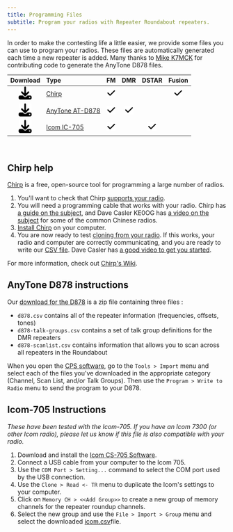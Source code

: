 ```yaml
---
title: Programming Files
subtitle: Program your radios with Repeater Roundabout repeaters.
---
```


In order to make the contesting life a little easier, we provide some files you can use to program your radios. These files are automatically generated each time a new repeater is added. Many thanks to [Mike K7MCK](https://www.qrz.com/db/k7mck) for contributing code to generate the AnyTone D878 files.

| Download | Type | FM | DMR | DSTAR | Fusion |
|:--------:|:-----|:--:|:---:|:-----:|:------:|
| <a href="assets/programming_files/rr_frequencies.csv" download><img src="assets/images/download-solid.svg" height="30px" /></a> | [Chirp](https://chirp.danplanet.com/projects/chirp/wiki/Home) | <img src="assets/images/check-solid.svg" height="20px" /> | | | <img src="assets/images/check-solid.svg" height="20px" /> |
| <a href="assets/programming_files/d878.zip" download><img src="assets/images/download-solid.svg" height="30px" /></a> | [AnyTone AT-D878](https://support.bridgecomsystems.com/anytone-878-v2-model-cps-firmware-downloads) | <img src="assets/images/check-solid.svg" height="20px" /> | <img src="assets/images/check-solid.svg" height="20px" /> | | |
| <a href="assets/programming_files/icom.csv" download><img src="assets/images/download-solid.svg" height="30px" /></a> | [Icom IC-705](https://www.icomjapan.com/support/firmware_driver/3067/) | <img src="assets/images/check-solid.svg" height="20px" /> | | <img src="assets/images/check-solid.svg" height="20px" /> | |

<br />


## Chirp help

[Chirp](https://chirp.danplanet.com/projects/chirp/wiki/Home) is a free, open-source tool for
programming a large number of radios.

1. You'll want to check that Chirp [supports your
   radio](https://chirp.danplanet.com/projects/chirp/wiki/Supported_Radios). 
2. You will need a programming cable that works with your radio. Chirp has [a
   guide on the
   subject](https://chirp.danplanet.com/projects/chirp/wiki/CableGuide), and
   Dave Casler KE0OG has [a video on the
   subject](https://www.youtube.com/watch?v=nzkFVtyttKM) for some of the common
   Chinese radios.
3. [Install Chirp](https://chirp.danplanet.com/projects/chirp/wiki/Download) on your computer.
4. You are now ready to test [cloning from your
   radio](https://chirp.danplanet.com/projects/chirp/wiki/Beginners_Guide). If
   this works, your radio and computer are correctly communicating, and you are
   ready to write our <a href="assets/programming_files/rr_frequencies.csv"
   download>CSV file</a>. Dave Casler has [a good video to get you
   started](https://www.youtube.com/watch?v=Mrpqq-xi00g).

For more information, check out [Chirp's Wiki](https://chirp.danplanet.com/projects/chirp/wiki/Home).


## AnyTone D878 instructions

Our <a href="assets/programming_files/d878.zip" download>download for the
D878</a> is a zip file containing three files :
- `d878.csv` contains all of the repeater information (frequencies, offsets, tones)
- `d878-talk-groups.csv` contains a set of talk group definitions for the DMR
  repeaters
- `d878-scanlist.csv` contains information that allows you to scan across all repeaters in the
  Roundabout

When you open the [CPS
software](https://support.bridgecomsystems.com/anytone-878-v2-model-cps-firmware-downloads),
go to the `Tools > Import` menu and select each of the files you've downloaded
in the appropriate category (Channel, Scan List, and/or Talk Groups). Then use
the `Program > Write to Radio` menu to send the program to your D878.

## Icom-705 Instructions

*These have been tested with the Icom-705.  If you have an Icom 7300 (or other Icom radio), please
let us know if this file is also compatible with your radio.*

1. Download and install the [Icom CS-705
   Software](https://www.icomjapan.com/support/firmware_driver/3067/).
2. Connect a USB cable from your computer to the Icom 705.
3. Use the `COM Port > Setting...` command to select the COM port used by the USB connection.
4. Use the `Clone > Read <- TR` menu to duplicate the Icom's settings to your computer.
5. Click on `Memory CH > <<Add Group>>` to create a new group of memory channels for the
   repeater roundup channels.
6. Select the new group and use the `File > Import > Group` menu and select the
   downloaded <a href="asserts/programming_files/icom.csv">icom.csv</a>file.
